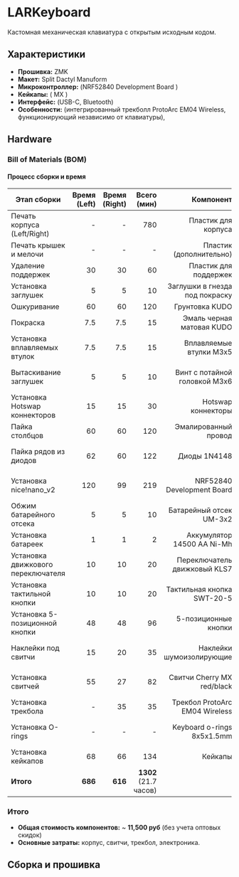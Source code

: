 # LARKeyboard

Кастомная механическая клавиатура с открытым исходным кодом.  

## **Характеристики**  
- **Прошивка:** ZMK 
- **Макет:** Split Dactyl Manuform
- **Микроконтроллер:** (NRF52840 Development Board )  
- **Кейкапы:** ( MX )  
- **Интерфейс:** (USB-C, Bluetooth)  
- **Особенности:** (интегрированный трекболл ProtoArc EM04 Wireless, функционирующий независимо от клавиатуры),  


## Hardware
### **Bill of Materials (BOM)**  
#### **Процесс сборки и время**

| Этап сборки                      | Время (Left) | Время (Right) | Всего (мин) |  Компонент                     | Количество | Цена за единицу | Общая стоимость | Примечания               |
|----------------------------------|-------------:|--------------:|------------:|------------------------------:|-----------:|----------------:|----------------:|-------------------------:|
| Печать корпуса (Left/Right)      | -            | -             | 780         | Пластик для корпуса           | 224 гр     | 5 руб/гр        | 1120 руб        |                          |
| Печать крышек и мелочи           | -            | -             | -           | Пластик (дополнительно)       | 54 гр      | 5 руб/гр        | 270 руб         |                          |
| Удаление поддержек               | 30           | 30            | 60          | Пластик для поддержек         | 100 гр     | 5 руб/гр        | 500 руб         |                          |
| Установка заглушек               | 5            | 5             | 10          | Заглушки в гнезда под покраску| 40 гр      | 5 руб/гр        | 200 руб         |                          |
| Ошкуривание                      | 60           | 60            | 120         | Грунтовка KUDO                | 1 баллон   | 337 руб         | 337 руб         |                          |
| Покраска                         | 7.5          | 7.5           | 15          | Эмаль черная матовая KUDO     | 1 баллон   | 337 руб         | 337 руб         |                          |
| Установка вплавляемых втулок     | 7.5          | 7.5           | 15          | Вплавляемые втулки М3х5       | 24 шт      | 3.5 руб/шт      | 84 руб          | Комплект: 50 шт за 176 руб |
| Вытаскивание заглушек            | 5            | 5             | 10          | Винт с потайной головкой М3х6 | 24 шт      | 4 руб/шт        | 97 руб          | Комплект: 100 шт за 404 руб |
| Установка Hotswap коннекторов    | 15           | 15            | 30          | Hotswap коннекторы            | 59 шт      | 14 руб/шт       | 825 руб         | Комплект: 70 шт за 979 руб |
| Пайка столбцов                   | 60           | 60            | 120         | Эмалированный провод          | 500 м      | 0.1 руб/м       | 50 руб          |                          |
| Пайка рядов из диодов            | 62           | 60            | 122         | Диоды 1N4148                  | 59 шт      | 1.85 руб/шт     | 109 руб         | Комплект: 100 шт за 184 руб |
| Установка nice!nano_v2           | 120          | 99            | 219         | NRF52840 Development Board    | 2 шт       | 304.8 руб/шт    | 609.6 руб       | Комплект: 10 шт за 3048 руб |
| Обжим батарейного отсека         | 5            | 5             | 10          | Батарейный отсек UM-3x2       | 2 шт       | 38.2 руб/шт     | 76.4 руб        | Комплект: 10 шт за 382 руб |
| Установка батареек               | 1            | 1             | 2           | Аккумулятор 14500 АА Ni-Mh    | 4 шт       | 262.25 руб/шт   | 1049 руб        |                          |
| Установка движкового переключателя | 10          | 10            | 20          | Переключатель движковый KLS7  | 2 шт       | 20 руб/шт       | 40 руб          | Комплект: 10 шт за 199 руб |
| Установка тактильной кнопки      | 10           | 10            | 20          | Тактильная кнопка SWT-20-5    | 2 шт       | 10 руб/шт       | 20 руб          |                          |
| Установка 5-позиционной кнопки   | 48           | 48            | 96          | 5-позиционные кнопки          | 2 шт       | 63 руб/шт       | 126 руб         | Комплект: 5 шт за 315 руб |
| Наклейки под свитчи              | 15           | 20            | 35          | Наклейки шумоизолирующие      | 59 шт      | 2.8 руб/шт      | 165 руб         | Комплект: 120 шт за 335 руб |
| Установка свитчей                | 55           | 27            | 82          | Свитчи Cherry MX red/black    | 59 шт      | 48 руб/шт       | 2837 руб        | Комплект: 65 шт за 3126 руб |
| Установка трекбола               | -            | 35            | 35          | Трекбол ProtoArc EM04 Wireless| 1 шт       | 2600 руб        | 2600 руб        |                          |
| Установка O-rings                | -            | -             | -           | Keyboard o-rings 8x5x1.5mm    | 59 шт      | 0.8 руб/шт      | 47 руб          | Комплект: 125 шт за 100 руб |
| Установка кейкапов               | 68           | 66            | 134         | Кейкапы                       | 59 шт      | 15 руб/шт       | 885 руб         |                          |
| **Итого**                        | **686**      | **616**       | **1302** (21.7 часов) |
### **Итого**
- **Общая стоимость компонентов:** ~ **11,500 руб** (без учета оптовых скидок)
- **Основные затраты:** корпус, свитчи, трекбол, электроника.

## **Сборка и прошивка**  
